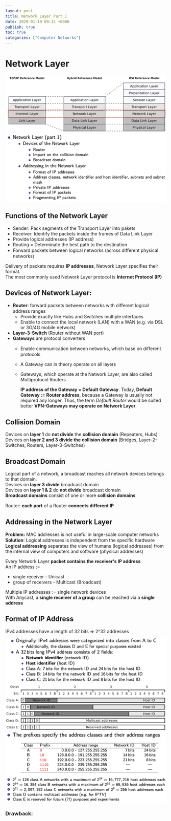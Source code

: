 ```yaml
---
layout: post
title: Network Layer Part 1
date: 2020-01-19 09:12 +0000
publish: true
toc: true
categories: ["Computer Networks"]
---
```

# Network Layer
![](/assets/img/2020-01-20-19-48-26.png)
![](/assets/img/2020-01-20-20-21-14.png)
## Functions of the Network Layer
* Sender: Pack segments of the Transport Layer into pakets 
* Receiver: Identify the packets inside the frames of Data Link Layer
* Provide logical addresses (IP address) 
* Routing = Determinate the best path to the destination 
* Forward packets between logical networks (across diﬀerent physical networks)

Delivery of packets requires **IP addresses**, Network Layer specifies their format.  
The most commonly used Network Layer protocol is **Internet Protocol (IP)**  
## Devices of Network Layer: 
* **Router**: forward packets between networks with diﬀerent logical address ranges
    * Provide exactly like Hubs and Switches multiple interfaces 
    * Enable to connect the local network (LAN) with a WAN (e.g. via DSL or 3G/4G mobile network)
* **Layer-3-Switch** (Router without WAN port)  
* **Gateways** 
are protocol converters
  * Enable communication between networks, which base on diﬀerent protocols 
  * A Gateway can in theory operate on all layers 
  * Gateways, which operate at the Network Layer, are also called Multiprotocol Routers  

      **IP address of the Gateway = Default Gateway**. Today, **Default Gateway := Router address**, because a Gateway is usually not required any longer. Thus, the term _Default Router_ would be suited better
      **VPN-Gateways may operate on Network Layer**

## Collision Domain
Devices on **layer 1** do **not divide** the **collision domain** (Repeaters, Hubs)  
Devices on **layer 2 and 3** **divide the collision domain** (Bridges, Layer-2-Switches, Routers, Layer-3-Switches)  
## Broadcast Domain
Logical part of a network, a broadcast reaches all network devices belongs to that domain.  
Devices on **layer 3** **divide** broadcast domain  
Devices on **layer 1 & 2** do **not divide** broadcast domain  
**Broadcast domains** consist of one or more **collision domains**

Router: **each port** of a Router **connects diﬀerent IP**
## Addressing in the Network Layer
**Problem:** MAC addresses is not useful in large-scale computer networks  
**Solution**: Logical addresses is independent from the speciﬁc hardware    
**Logical addressing** separates the view of humans (logical addresses) from the internal view of computers and software (physical addresses)  


Every Network Layer **packet contains the receiver's IP address**  
An IP address :=
* single receiver - Unicast
* group of receivers - Multicast (Broadcast)

Multiple IP addresses := single network devices     
With Anycast, a **single receiver of a group** can be reached via a **single address**

## Format of IP Address
IPv4 addresses have a length of 32 bits => 2^32 addresses  

![](/assets/img/2020-01-21-12-09-11.png)
![](/assets/img/2020-01-21-12-10-04.png)
### Drawback: 